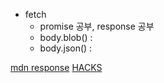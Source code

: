 - fetch
  - promise 공부, response 공부
  - body.blob() : 
  - body.json() : 

[mdn response](https://developer.mozilla.org/en-US/docs/Web/API/Response)
[HACKS](http://hacks.mozilla.or.kr/2015/05/this-api-is-so-fetching/)